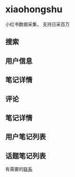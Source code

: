 # xiaohongshu
小红书数据采集， 支持日采百万


## 搜索
## 用户信息
## 笔记详情
## 评论
## 笔记详情
## 用户笔记列表
## 话题笔记列表

有需要的[联系](https://qm.qq.com/cgi-bin/qm/qr?k=gsXU_14bQsI8BdSevrFzHU7vIYnRCnFQ&noverify=0)
